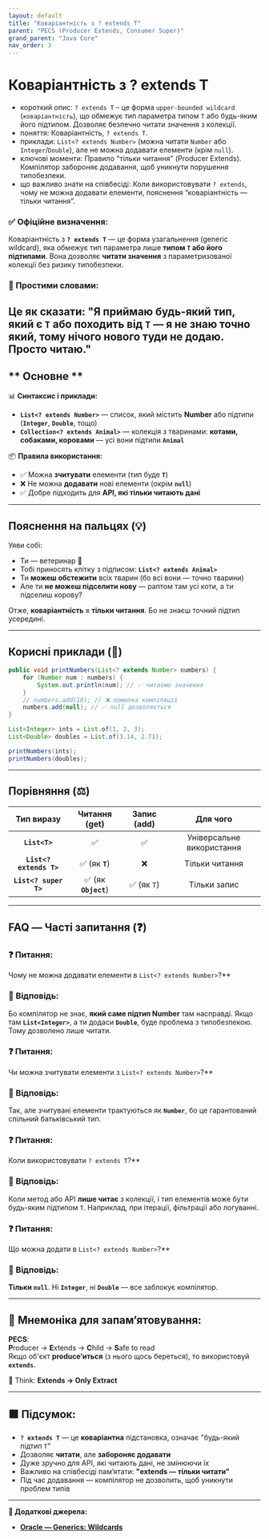 ```yaml
---
layout: default
title: "Коваріантність з ? extends T"
parent: "PECS (Producer Extends, Consumer Super)"
grand_parent: "Java Core"
nav_order: 3
---
```


# Коваріантність з ? extends T

*   короткий опис: `? extends T` – це форма `upper-bounded wildcard` (`коваріантність`), що обмежує тип параметра типом `T` або будь-яким його підтипом. Дозволяє безпечно читати значення з колекції.
*   поняття: Коваріантність, `? extends T`.
*   приклади: `List<? extends Number>` (можна читати `Number` або `Integer`/`Double`), але не можна додавати елементи (крім `null`).
*   ключові моменти: Правило "тільки читання" (Producer Extends). Компілятор забороняє додавання, щоб уникнути порушення типобезпеки.
*   що важливо знати на співбесіді: Коли використовувати `? extends`, чому не можна додавати елементи, пояснення “коваріантність — тільки читання”.
### **✅ Офіційне визначення:**

Коваріантність з **`? extends T`** — це форма узагальнення (generic wildcard), яка обмежує тип параметра лише **типом `T` або його підтипами**. Вона дозволяє **читати значення** з параметризованої колекції без ризику типобезпеки.

### **🧠 Простими словами:**

Це як сказати: "Я приймаю будь-який тип, який є `T` або походить від **`T`** — я не знаю точно який, тому нічого нового туди не додаю. Просто читаю."
---

## ** Основне **


📊 **Синтаксис і приклади:**

* **`List<? extends Number>`** — список, який містить **Number** або підтипи (**`Integer`**, **`Double`**, тощо)
* **`Collection<? extends Animal>`** — колекція з тваринами: **котами, собаками, коровами** — усі вони підтипи **`Animal`**

📦 **Правила використання:**

* ✅ Можна **зчитувати** елементи (тип буде **`T`**)
* ❌ Не можна **додавати** нові елементи (окрім **`null`**)
* ✅ Добре підходить для **API, які тільки читають дані**

---

## **Пояснення на пальцях (💡)**

Уяви собі:

* Ти — ветеринар 🐾
* Тобі приносять клітку з підписом: **`List<? extends Animal>`**
* Ти **можеш обстежити** всіх тварин (бо всі вони — точно тварини)
* Але ти **не можеш підселити нову** — раптом там усі коти, а ти підселиш корову?

Отже, **коваріантність \= тільки читання**. Бо не знаєш точний підтип усередині.

---

## **Корисні приклади (🧪)**

```java
public void printNumbers(List<? extends Number> numbers) {
    for (Number num : numbers) {
        System.out.println(num); // ✅ читаємо значення
    }
    // numbers.add(10); // ❌ помилка компіляції
    numbers.add(null); // ✅ null дозволяється
}

List<Integer> ints = List.of(1, 2, 3);
List<Double> doubles = List.of(3.14, 2.71);

printNumbers(ints);
printNumbers(doubles);
```
---

## **Порівняння (⚖️)**

| Тип виразу | Читання (get) | Запис (add) | Для чого |
| :---: | :---: | :---: | :---: |
| **`List<T>`** | ✅ | ✅ | Універсальне використання |
| **`List<? extends T>`** | ✅ (як **`T`**) | ❌ | Тільки читання |
| **`List<? super T>`** | ✅ (як **`Object`**) | ✅ (як `T`) | Тільки запис |

---

## **FAQ — Часті запитання (❓)**

### **❓ Питання:**

 Чому не можна додавати елементи в `List<? extends Number>`?**

### **💬 Відповідь:**





Бо компілятор не знає, **який саме підтип Number** там насправді. Якщо там **`List<Integer>`**, а ти додаси **`Double`**, буде проблема з типобезпекою. Тому дозволено лише читати.

#### 

### **❓ Питання:**

 Чи можна зчитувати елементи з `List<? extends Number>`?**

### **💬 Відповідь:**





Так, але зчитувані елементи трактуються як **`Number`**, бо це гарантований спільний батьківський тип.

#### 

### **❓ Питання:**

 Коли використовувати `? extends T`?**

### **💬 Відповідь:**





Коли метод або API **лише читає** з колекції, і тип елементів може бути будь-яким підтипом `T`. Наприклад, при ітерації, фільтрації або логуванні.

#### 

### **❓ Питання:**

 Що можна додати в `List<? extends Number>`?**

### **💬 Відповідь:**





**Тільки `null`**. Ні **`Integer`**, ні **`Double`** — все заблокує компілятор.

---

## **🧠 Мнемоніка для запам’ятовування:**

**PECS**:  
**P**roducer -> **E**xtends -> **C**hild -> **S**afe to read  
Якщо об'єкт **produce’иться** (з нього щось береться), то використовуй **`extends`**.

🧠 Think: **Extends -> Only Extract**

---

## **🟩 Підсумок:**

* **`? extends T`** — це **коваріантна** підстановка, означає "будь-який підтип `T`"
* Дозволяє **читати**, але **забороняє додавати**
* Дуже зручно для API, які читають дані, не змінюючи їх
* Важливо на співбесіді пам’ятати: **"extends — тільки читати"**
* Під час додавання — компілятор не дозволить, щоб уникнути проблем типів

---

**🔗 Додаткові джерела:**

* [**Oracle — Generics: Wildcards**](https://docs.oracle.com/javase/tutorial/java/generics/wildcards.html)